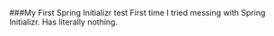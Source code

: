 ###My First Spring Initializr test
First time I tried messing with Spring Initializr. Has literally nothing.